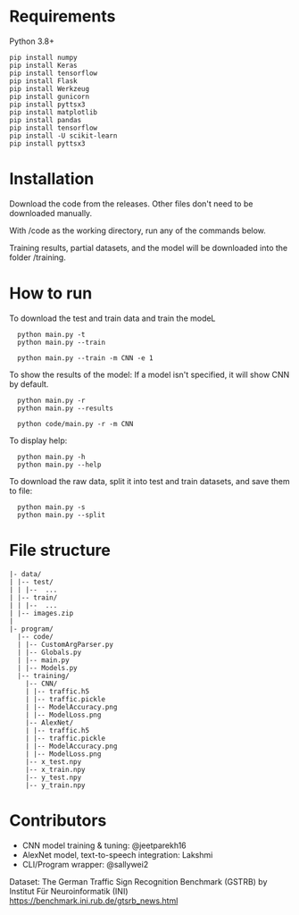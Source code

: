 # Requirements

Python 3.8+

```
pip install numpy
pip install Keras
pip install tensorflow
pip install Flask
pip install Werkzeug
pip install gunicorn
pip install pyttsx3
pip install matplotlib
pip install pandas
pip install tensorflow
pip install -U scikit-learn
pip install pyttsx3
```

# Installation

Download the code from the releases. Other files don't need to be downloaded manually.

With /code as the working directory, run any of the commands below.

Training results, partial datasets, and the model will be downloaded into the folder /training.

# How to run

To download the test and train data and train the modeL
```
  python main.py -t
  python main.py --train

  python main.py --train -m CNN -e 1
```

To show the results of the model:
If a model isn't specified, it will show CNN by default.
```
  python main.py -r
  python main.py --results

  python code/main.py -r -m CNN
```

To display help:
```
  python main.py -h
  python main.py --help
```

To download the raw data, split it into test and train datasets, and save them to file:
```
  python main.py -s
  python main.py --split
```

# File structure

```
|- data/
| |-- test/
| | |--  ...
| |-- train/
| | |--  ...
| |-- images.zip
|
|- program/
  |-- code/
  | |-- CustomArgParser.py
  | |-- Globals.py
  | |-- main.py
  | |-- Models.py
  |-- training/
    |-- CNN/
    | |-- traffic.h5
    | |-- traffic.pickle
    | |-- ModelAccuracy.png
    | |-- ModelLoss.png
    |-- AlexNet/
    | |-- traffic.h5
    | |-- traffic.pickle
    | |-- ModelAccuracy.png
    | |-- ModelLoss.png
    |-- x_test.npy
    |-- x_train.npy
    |-- y_test.npy
    |-- y_train.npy
```

# Contributors

* CNN model training & tuning: @jeetparekh16
* AlexNet model, text-to-speech integration: Lakshmi
* CLI/Program wrapper: @sallywei2

Dataset: The German Traffic Sign Recognition Benchmark (GSTRB) by Institut Für Neuroinformatik (INI) https://benchmark.ini.rub.de/gtsrb_news.html